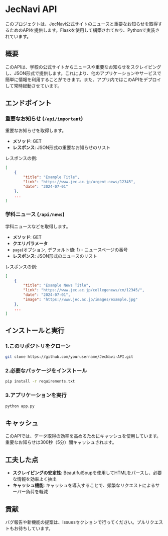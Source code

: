 # JecNavi API

このプロジェクトは、JecNavi公式サイトのニュースと重要なお知らせを取得するためのAPIを提供します。Flaskを使用して構築されており、Pythonで実装されています。

## 概要

このAPIは、学校の公式サイトからニュースや重要なお知らせをスクレイピングし、JSON形式で提供します。これにより、他のアプリケーションやサービスで簡単に情報を利用することができます。また、アプリ内ではこのAPIをデプロイして常時起動させています。

## エンドポイント

### 重要なお知らせ (`/api/important`)

重要なお知らせを取得します。

- **メソッド**: GET
- **レスポンス**: JSON形式の重要なお知らせのリスト

レスポンスの例:
```json
[
    {
        "title": "Example Title",
        "link": "https://www.jec.ac.jp/urgent-news/12345",
        "date": "2024-07-01"
    },
    ...
]
```

### 学科ニュース (`/api/news`)

学科ニュースなどを取得します。

- **メソッド**: GET
- **クエリパラメータ**
 - `page`(オプション, デフォルト値: 1) - ニュースページの番号
- **レスポンス**: JSON形式のニュースのリスト

レスポンスの例:
```json
[
    {
        "title": "Example News Title",
        "link": "https://www.jec.ac.jp/collegenews/cm/12345/",
        "date": "2024-07-01",
        "image": "https://www.jec.ac.jp/images/example.jpg"
    },
    ...
]
```
## インストールと実行

### 1.このリポジトリをクローン
```sh
git clone https://github.com/yourusername/JecNavi-API.git
```
### 2.必要なパッケージをインストール
```sh
pip install -r requirements.txt
```
### 3.アプリケーションを実行
```sh
python app.py
```

## キャッシュ
このAPIでは、データ取得の効率を高めるためにキャッシュを使用しています。重要なお知らせは300秒（5分）間キャッシュされます。

## 工夫した点
- **スクレイピングの安定性**: BeautifulSoupを使用してHTMLをパースし、必要な情報を効率よく抽出
- **キャッシュ機能**: キャッシュを導入することで、頻繁なリクエストによるサーバー負荷を軽減

## 貢献
バグ報告や新機能の提案は、Issuesセクションで行ってください。プルリクエストもお待ちしています。




